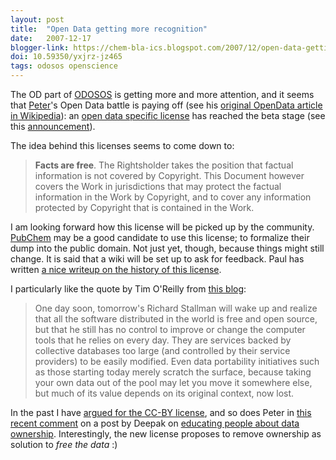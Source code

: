 ```yaml
---
layout: post
title:  "Open Data getting more recognition"
date:   2007-12-17
blogger-link: https://chem-bla-ics.blogspot.com/2007/12/open-data-getting-more-recognition.html
doi: 10.59350/yxjrz-jz465
tags: odosos openscience
---
```


The OD part of [ODOSOS](http://blueobelisk.sourceforge.net/wiki/ODOSOS) is getting more and more attention, and it
seems that [Peter](http://wwmm.ch.cam.ac.uk/blogs/murrayrust/)'s Open Data battle is paying off (see his
[original OpenData article in Wikipedia](http://en.wikipedia.org/w/index.php?title=Open_Data&oldid=84679322)): an
[open data specific license](http://www.opendatacommons.org/odc-public-domain-dedication-and-licence/) has reached
the beta stage (see this [announcement](http://creativecommons.org/weblog/entry/7917)).

The idea behind this licenses seems to come down to:

> **Facts are free**. The Rightsholder takes the position that factual information is not covered by Copyright. This
> Document however covers the Work in jurisdictions that may protect the factual information in the Work by Copyright,
> and to cover any information protected by Copyright that is contained in the Work.

I am looking forward how this license will be picked up by the community. [PubChem](http://pubchem.ncbi.nlm.nih.gov/)
may be a good candidate to use this license; to formalize their dump into the public domain. Not just yet, though,
because things might still change. It is said that a wiki will be set up to ask for feedback. Paul has written
[a nice writeup on the history of this license](http://blogs.talis.com/nodalities/2007/12/licensing_open_data_creative_c.php).

I particularly like the quote by Tim O'Reilly from [this blog](http://radar.oreilly.com/archives/2006/07/four_big_ideas_about_open_sour.html):

> One day soon, tomorrow's Richard Stallman will wake up and realize that all the software distributed in the world
> is free and open source, but that he still has no control to improve or change the computer tools that he relies
> on every day. They are services backed by collective databases too large (and controlled by their service providers)
> to be easily modified. Even data portability initiatives such as those starting today merely scratch the surface,
> because taking your own data out of the pool may let you move it somewhere else, but much of its value depends on
> its original context, now lost.

In the past I have [argued for the CC-BY license](http://chem-bla-ics.blogspot.com/2007/10/open-data-misconception-1-you-do-not.html),
and so does Peter in [this recent comment](http://wwmm.ch.cam.ac.uk/blogs/murrayrust/?p=871) on a post by Deepak on
[educating people about data ownership](http://mndoci.com/blog/2007/12/15/educating-people-about-data-ownership/).
Interestingly, the new license proposes to remove ownership as solution to *free the data* :)

